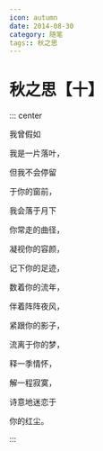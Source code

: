 ```yaml
---
icon: autumn
date: 2014-08-30
category: 随笔
tags:: 秋之思
---
```


# 秋之思【十】

::: center

我曾假如

我是一片落叶，

但我不会停留

于你的窗前，

我会落于月下

你常走的曲径，

凝视你的容颜，

记下你的足迹，

数着你的流年，

伴着阵阵夜风，

紧跟你的影子，

流离于你的梦，

释一季情怀，

解一程寂寞，

诗意地迷恋于

你的红尘。

:::
